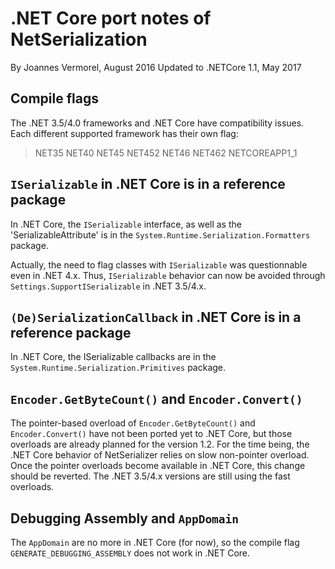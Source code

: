# .NET Core port notes of NetSerialization
By Joannes Vermorel, August 2016
Updated to .NETCore 1.1, May 2017

## Compile flags

The .NET 3.5/4.0 frameworks and .NET Core have compatibility issues.
Each different supported framework has their own flag:
> NET35
> NET40
> NET45
> NET452
> NET46
> NET462
> NETCOREAPP1_1

## `ISerializable` in .NET Core is in a reference package

In .NET Core, the `ISerializable` interface, as well as the
'SerializableAttribute' is in the `System.Runtime.Serialization.Formatters` package. 

Actually, the need to flag classes with `ISerializable` was questionnable
even in .NET 4.x. Thus, `ISerializable` behavior can now be avoided
through `Settings.SupportISerializable` in .NET 3.5/4.x.

## `(De)SerializationCallback` in .NET Core is in a reference package

In .NET Core, the ISerializable callbacks are in the
`System.Runtime.Serialization.Primitives` package.

## `Encoder.GetByteCount()` and `Encoder.Convert()`

The pointer-based overload of `Encoder.GetByteCount()` and `Encoder.Convert()`
have not been ported yet to .NET Core, but those overloads are already planned
for the version 1.2. For the time being, the .NET Core behavior of NetSerializer
relies on slow non-pointer overload. Once the pointer overloads become available
in .NET Core, this change should be reverted. The .NET 3.5/4.x versions are still using
the fast overloads.

## Debugging Assembly and `AppDomain`

The `AppDomain` are no more in .NET Core (for now), so the compile flag
`GENERATE_DEBUGGING_ASSEMBLY` does not work in .NET Core.
